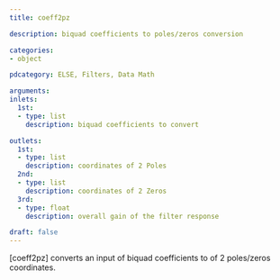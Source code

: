 ```yaml
---
title: coeff2pz

description: biquad coefficients to poles/zeros conversion

categories:
- object

pdcategory: ELSE, Filters, Data Math

arguments:
inlets:
  1st:
  - type: list
    description: biquad coefficients to convert

outlets:
  1st:
  - type: list
    description: coordinates of 2 Poles
  2nd:
  - type: list
    description: coordinates of 2 Zeros
  3rd:
  - type: float
    description: overall gain of the filter response

draft: false
---
```


[coeff2pz] converts an input of biquad coefficients to of 2 poles/zeros coordinates.
